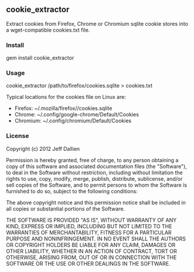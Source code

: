 cookie_extractor
----------------

Extract cookies from Firefox, Chrome or Chromium sqlite cookie stores into a wget-compatible cookies.txt file.

### Install ###

gem install cookie_extractor

### Usage ###

cookie_extractor /path/to/firefox/cookies.sqlite > cookies.txt

Typical locations for the cookies file on Linux are:
 * Firefox: ~/.mozilla/firefox/<profile directory>/cookies.sqlite
 * Chrome: ~/.config/google-chrome/Default/Cookies
 * Chromium: ~/.config/chromium/Default/Cookies

### License ###

Copyright (c) 2012 Jeff Dallien

Permission is hereby granted, free of charge, to any person obtaining a copy of this software and associated documentation files (the "Software"), to deal in the Software without restriction, including without limitation the rights to use, copy, modify, merge, publish, distribute, sublicense, and/or sell copies of the Software, and to permit persons to whom the Software is furnished to do so, subject to the following conditions:

The above copyright notice and this permission notice shall be included in all copies or substantial portions of the Software.

THE SOFTWARE IS PROVIDED "AS IS", WITHOUT WARRANTY OF ANY KIND, EXPRESS OR IMPLIED, INCLUDING BUT NOT LIMITED TO THE WARRANTIES OF MERCHANTABILITY, FITNESS FOR A PARTICULAR PURPOSE AND NONINFRINGEMENT. IN NO EVENT SHALL THE AUTHORS OR COPYRIGHT HOLDERS BE LIABLE FOR ANY CLAIM, DAMAGES OR OTHER LIABILITY, WHETHER IN AN ACTION OF CONTRACT, TORT OR OTHERWISE, ARISING FROM, OUT OF OR IN CONNECTION WITH THE SOFTWARE OR THE USE OR OTHER DEALINGS IN THE SOFTWARE.
